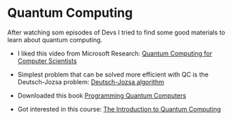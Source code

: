 # Quantum Computing

After watching som episodes of Devs I tried to find some good materials to learn about quantum computing.

* I liked this video from Microsoft Research: [Quantum Computing for Computer Scientists](https://youtu.be/F_Riqjdh2oM)

* Simplest problem that can be solved more efficient with QC is the Deutsch-Jozsa problem: [Deutsch-Jozsa algorithm](https://en.wikipedia.org/wiki/Deutsch%E2%80%93Jozsa_algorithm)

* Downloaded this book [Programming Quantum Computers](http://shop.oreilly.com/product/0636920167433.do)

* Got interested in this course: [The Introduction to Quantum Computing](https://www.coursera.org/learn/quantum-computing-algorithms?)
